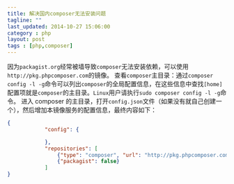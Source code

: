 ```yaml
---
title: 解决国内composer无法安装问题
tagline: ""
last_updated: 2014-10-27 15:06:00
category : php
layout: post
tags : [php,composer]
---
```

因为`packagist.org`经常被墙导致`composer`无法安装依赖，可以使用`http://pkg.phpcomposer.com`的镜像。
查看`composer`主目录：通过`composer config -l -g`命令可以列出`composer`的全局配置信息，在这些信息中查找`[home]`配置项就是`composer`的主目录。`Linux`用户请执行`sudo composer config -l -g`命令。
进入 composer 的主目录，打开`config.json`文件（如果没有就自己创建一个），然后增加本镜像服务的配置信息，最终内容如下：
```json
{
            "config": {

            },
            "repositories": [
                {"type": "composer", "url": "http://pkg.phpcomposer.com/repo/packagist/"},
                {"packagist": false}
            ]
}
```